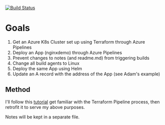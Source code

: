 [![Build Status](https://dev.azure.com/stevembaker/terraform-aks-yaml-pipelines/_apis/build/status/steevaavoo.terraform-aks-pipelines?branchName=develop)](https://dev.azure.com/stevembaker/terraform-aks-yaml-pipelines/_build/latest?definitionId=7&branchName=develop)

# Goals

1. Get an Azure K8s Cluster set up using Terraform through Azure Pipelines
1. Deploy an App (nginxdemo) through Azure Pipelines
1. Prevent changes to notes (and readme.md) from triggering builds
1. Change all build agents to Linux
1. Deploy the same App using Helm
1. Update an A record with the address of the App (see Adam's example)

## Method

I'll follow this [tutorial](https://www.azuredevopslabs.com/labs/vstsextend/terraform/)
get familiar with the Terraform Pipeline process, then retrofit it to serve my above purposes.

Notes will be kept in a separate file.
